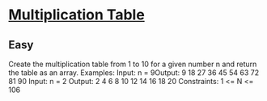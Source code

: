 # [Multiplication Table](https://www.geeksforgeeks.org/problems/print-table0303/1)
## Easy
Create the multiplication table&nbsp;from 1 to 10 for a given number n and return the table as an array.
Examples:
Input: n = 9Output: 9 18 27 36 45 54 63 72 81 90
Input: n = 2
Output: 2 4 6 8 10 12 14 16 18 20
Constraints:&nbsp;1 &lt;= N &lt;= 106